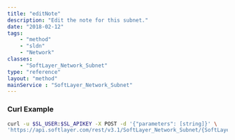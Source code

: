 ```yaml
---
title: "editNote"
description: "Edit the note for this subnet."
date: "2018-02-12"
tags:
    - "method"
    - "sldn"
    - "Network"
classes:
    - "SoftLayer_Network_Subnet"
type: "reference"
layout: "method"
mainService : "SoftLayer_Network_Subnet"
---
```


### Curl Example
```bash
curl -u $SL_USER:$SL_APIKEY -X POST -d '{"parameters": [string]}' \
'https://api.softlayer.com/rest/v3.1/SoftLayer_Network_Subnet/{SoftLayer_Network_SubnetID}/editNote'
```
